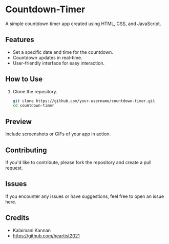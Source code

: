 # Countdown-Timer

A simple countdown timer app created using HTML, CSS, and JavaScript.

## Features

- Set a specific date and time for the countdown.
- Countdown updates in real-time.
- User-friendly interface for easy interaction.

## How to Use

1. Clone the repository.
   ```bash
   git clone https://github.com/your-username/countdown-timer.git
   cd countdown-timer

## Preview
Include screenshots or GIFs of your app in action.

## Contributing
If you'd like to contribute, please fork the repository and create a pull request.

## Issues
If you encounter any issues or have suggestions, feel free to open an issue here.


## Credits
- Kalaimani Kannan
- https://github.com/heartist2021
